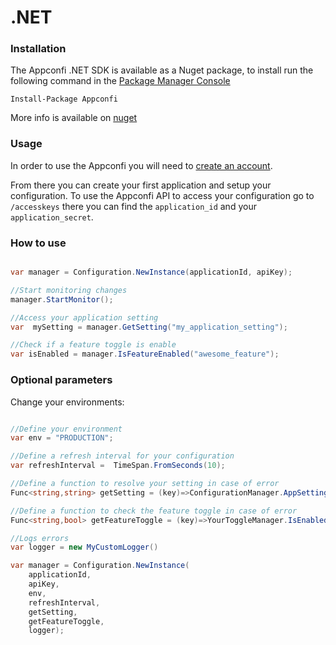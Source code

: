 # .NET

### Installation

The Appconfi .NET SDK is available as a Nuget package, to install run the following command in the [Package Manager Console](https://docs.microsoft.com/en-us/nuget/consume-packages/install-use-packages-visual-studio)
```
Install-Package Appconfi
```
More info is available on [nuget](https://www.nuget.org/packages/Appconfi/)

### Usage

In order to use the Appconfi you will need to [create an account](https://appconfi.com/account/register).

From there you can create your first application and setup your configuration. To use the Appconfi API to access your configuration go to `/accesskeys` there you can find the `application_id` and your `application_secret`.

### How to use

```csharp

var manager = Configuration.NewInstance(applicationId, apiKey);

//Start monitoring changes
manager.StartMonitor();

//Access your application setting
var  mySetting = manager.GetSetting("my_application_setting");

//Check if a feature toggle is enable
var isEnabled = manager.IsFeatureEnabled("awesome_feature");

```

### Optional parameters

Change your environments:

```csharp

//Define your environment
var env = "PRODUCTION";

//Define a refresh interval for your configuration
var refreshInterval =  TimeSpan.FromSeconds(10);

//Define a function to resolve your setting in case of error
Func<string,string> getSetting = (key)=>ConfigurationManager.AppSettings[key];

//Define a function to check the feature toggle in case of error
Func<string,bool> getFeatureToggle = (key)=>YourToggleManager.IsEnabled(key);

//Logs errors
var logger = new MyCustomLogger()

var manager = Configuration.NewInstance(
    applicationId, 
    apiKey, 
    env, 
    refreshInterval, 
    getSetting, 
    getFeatureToggle,
    logger);

```
